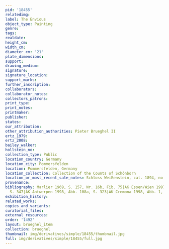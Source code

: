 ```yaml
---
pid: '18455'
relatedimg: 
label: The Envious
object_type: Painting
genre: 
tags: 
realdate: 
height_cm: 
width_cm: 
diameter_cm: '21'
plate_dimensions: 
support: 
drawing_medium: 
signature: 
signature_location: 
support_marks: 
further_inscription: 
collaborators: 
collaborator_notes: 
collectors_patrons: 
print_type: 
print_notes: 
printmaker: 
publisher: 
states: 
our_attribution: 
other_attribution_authorities: Pieter Brueghel II
ertz_1979: 
ertz_2008: 
bailey_walker: 
hollstein_no: 
collection_type: Public
location_country: Germany
location_city: Pommersfelden
location: Pommersfelden, Germany
location_collection: Collection of the Counts of Schönborn
location_or_most_recent_sale_notes: Schloss Weißenstein, cat. 1894, no. 72d
provenance: 
bibliography: Marlier 1969, S. 157, Nr. 16b, Fib. 75|AK Essen/Wien 1997/98, Abb. 1,
  S. 347|AK Antwerpen 1998, Abb. 108a, S. 323|AK Cremona 1998, Abb. 1, S. 79
exhibition_history: 
related_works: 
copies_and_variants: 
curatorial_files: 
external_resources: 
order: '1492'
layout: brueghel_item
collection: brueghel
thumbnail: img/derivatives/simple/18455/thumbnail.jpg
full: img/derivatives/simple/18455/full.jpg
---
```

